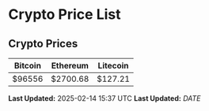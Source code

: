 # Crypto Price List

## Crypto Prices
| Bitcoin | Ethereum | Litecoin |
| ------- | -------- | -------- |
| $96556 | $2700.68 | $127.21 |
**Last Updated:** 2025-02-14 15:37 UTC
**Last Updated:** $DATE$
